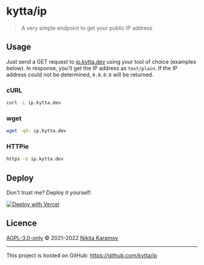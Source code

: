 # kytta/ip

> A very simple endpoint to get your public IP address

## Usage

Just send a GET request to [ip.kytta.dev](https://ip.kytta.dev/) using your
tool of choice (examples below). In response, you'll get the IP address as
`text/plain`. If the IP address could not be determined, `0.0.0.0` will be
returned.

### cURL

```sh
curl -L ip.kytta.dev
```

### wget

```sh
wget -qO- ip.kytta.dev
```

### HTTPie

```sh
https -b ip.kytta.dev
```

## Deploy

Don't trust me? Deploy it yourself:

[![Deploy with Vercel](https://vercel.com/button)](https://vercel.com/new/git/external?repository-url=https%3A%2F%2Fgithub.com%2Fkytta%2Fip)

## Licence

[AGPL-3.0-only](https://spdx.org/licenses/AGPL-3.0-only.html) © 2021–2022 [Nikita Karamov](https://www.kytta.dev/)

---

This project is hosted on GitHub: <https://github.com/kytta/ip>
